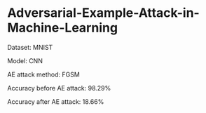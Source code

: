 # Adversarial-Example-Attack-in-Machine-Learning
Dataset: MNIST

Model: CNN

AE attack method: FGSM

Accuracy before AE attack: 98.29%

Accuracy after AE attack: 18.66%

